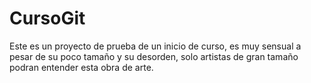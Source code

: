 # CursoGit
Este es un proyecto de prueba de un inicio de curso, es muy sensual a pesar de su poco tamaño y su desorden, 
solo artistas de gran tamaño podran entender esta obra de arte. 
